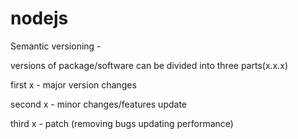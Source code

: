 # nodejs

Semantic versioning -

versions of package/software can be divided into three parts(x.x.x)

first x - major version changes

second x - minor changes/features update

third x - patch (removing bugs updating performance)